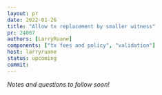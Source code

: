 ```yaml
---
layout: pr
date: 2022-01-26
title: "Allow tx replacement by smaller witness"
pr: 24007
authors: [LarryRuane]
components: ["tx fees and policy", "validation"]
host: larryruane
status: upcoming
commit:
---
```


_Notes and questions to follow soon!_

<!-- TODO: Before meeting, add notes and questions
## Notes

## Questions
1. Did you review the PR? [Concept ACK, approach ACK, tested ACK, or NACK](https://github.com/bitcoin/bitcoin/blob/master/CONTRIBUTING.md#peer-review)?
-->


<!-- TODO: After meeting, uncomment and add meeting log between the irc tags
## Meeting Log

{% irc %}
{% endirc %}
-->
